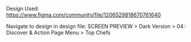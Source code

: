 Design Used: https://www.figma.com/community/file/1206529818670761640

Navigate to design in design file: 
SCREEN PREVIEW > Dark Version > 04: Discover & Action Page Menu > Top Chefs
